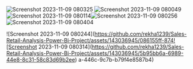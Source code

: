 
![Screenshot 2023-11-09 080325](https://github.com/rekha1239/Sales-Retail-Analysis-Power-Bi-Project/assets/143036945/a7ea629f-837c-4a4c-b394-779bc6546fae)
![Screenshot 2023-11-09 080049](https://github.com/rekha1239/Sales-Retail-Analysis-Power-Bi-Project/assets/143036945/8d4cc6f3-060f-4ed4-aa97-eff3757ddac3)
![Screenshot 2023-11-09 080114](https://github.com/rekha1239/Sales-Retail-Analysis-Power-Bi-Project/assets/143036945/f278c442-8994-483b-ae26-1b9478c6c271)![Screenshot 2023-11-09 080256](https://github.com/rekha1239/Sales-Retail-Analysis-Power-Bi-Project/assets/143036945/a8610067-ac36-4814-8c5b-9cf7b94dbbed)![Screenshot 2023-11-09 080404](https://github.com/rekha1239/Sales-Retail-Analysis-Power-Bi-Project/assets/143036945/d216d34e-68ce-4cc9-9605-a7598d4a9d86)


![Screenshot 2023-11-09 080244](https://github.com/rekha1239/Sales-Retail-Analysis-Power-Bi-Project/assets/143036945/086155ff-874![Screenshot 2023-11-09 080314](https://github.com/rekha1239/Sales-Retail-Analysis-Power-Bi-Project/assets/143036945/5b95bb6a-6989-44e8-8c31-58c83d69b2ee)
a-446c-9c7b-b79f4e8587b4)
